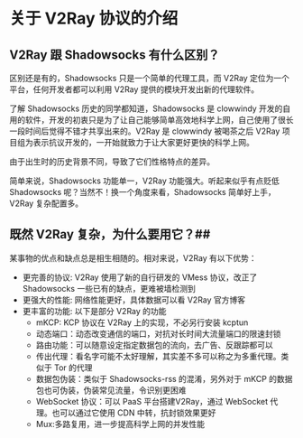 # 关于 V2Ray 协议的介绍 #

## V2Ray 跟 Shadowsocks 有什么区别？ ##

区别还是有的，Shadowsocks 只是一个简单的代理工具，而 V2Ray 定位为一个平台，任何开发者都可以利用 V2Ray 提供的模块开发出新的代理软件。

了解 Shadowsocks 历史的同学都知道，Shadowsocks 是 clowwindy 开发的自用的软件，开发的初衷只是为了让自己能够简单高效地科学上网，自己使用了很长一段时间后觉得不错才共享出来的。V2Ray 是 clowwindy 被喝茶之后 V2Ray 项目组为表示抗议开发的，一开始就致力于让大家更好更快的科学上网。

由于出生时的历史背景不同，导致了它们性格特点的差异。

简单来说，Shadowsocks 功能单一，V2Ray 功能强大。听起来似乎有点贬低 Shadowsocks 呢？当然不！换一个角度来看，Shadowsocks 简单好上手，V2Ray 复杂配置多。

## 既然 V2Ray 复杂，为什么要用它？##

某事物的优点和缺点总是相生相随的。相对来说，V2Ray 有以下优势：

- 更完善的协议: V2Ray 使用了新的自行研发的 VMess 协议，改正了 Shadowsocks 一些已有的缺点，更难被墙检测到
- 更强大的性能: 网络性能更好，具体数据可以看 V2Ray 官方博客
- 更丰富的功能: 以下是部分 V2Ray 的功能
	- mKCP: KCP 协议在 V2Ray 上的实现，不必另行安装 kcptun
	- 动态端口：动态改变通信的端口，对抗对长时间大流量端口的限速封锁
	- 路由功能：可以随意设定指定数据包的流向，去广告、反跟踪都可以
	- 传出代理：看名字可能不太好理解，其实差不多可以称之为多重代理。类似于 Tor 的代理
	- 数据包伪装：类似于 Shadowsocks-rss 的混淆，另外对于 mKCP 的数据包也可伪装，伪装常见流量，令识别更困难
	- WebSocket 协议：可以 PaaS 平台搭建V2Ray，通过 WebSocket 代理。也可以通过它使用 CDN 中转，抗封锁效果更好
	- Mux:多路复用，进一步提高科学上网的并发性能